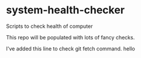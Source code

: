 # system-health-checker
Scripts to check health of computer

This repo will be populated with lots of fancy checks.

I've added this line to check git fetch command.
hello 

